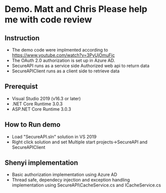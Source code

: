 # Demo. Matt and Chris Please help me with code review 

## Instruction

- The demo code were implmented according to https://www.youtube.com/watch?v=3PyUjOmuFic
- The OAuth 2.0 authorization is set up in Azure AD.
- SecureAPI runs as a service side Authorized web api to return data
- SecureAPIClient runs as a client side to retrieve data


## Prerequist

- Visual Studio 2019 (v16.3 or later)
- .NET Core Runtime 3.0.3
- ASP.NET Core Runtime 3.0.3

## How to Run demo

- Load "SecureAPI.sln" solution in VS 2019
- Right click solution and set Multiple start projects->SecureAPI and SecureAPIClient

## Shenyi implementation

- Basic authorization implementation using Azure AD
- Thread safe, dependecy injection and exception handling implementation using SecureAPI\CacheService.cs and ICacheService.cs

